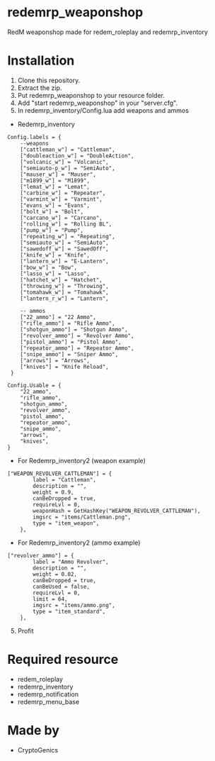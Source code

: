 # redemrp_weaponshop
RedM weaponshop made for redem_roleplay and redemrp_inventory

# Installation
1. Clone this repository.
2. Extract the zip.
3. Put redemrp_weaponshop to your resource folder.
4. Add "start redemrp_weaponshop" in your "server.cfg".
5. In redemrp_inventory/Config.lua add weapons and ammos

- Redemrp_inventory
```
Config.labels = {
    --weapons
    ["cattleman_w"] = "Cattleman",
    ["doubleaction_w"] = "DoubleAction",
    ["volcanic_w"] = "Volcanic",
    ["semiauto-p_w"] = "SemiAuto",
    ["mauser_w"] = "Mauser",
    ["m1899_w"] = "M1899",
    ["lemat_w"] = "Lemat",
    ["carbine_w"] = "Repeater",
    ["varmint_w"] = "Varmint",
    ["evans_w"] = "Evans",
    ["bolt_w"] = "Bolt",
    ["carcano_w"] = "Carcano", 
    ["rolling_w"] = "Rolling BL", 
    ["pump_w"] = "Pump",
    ["repeating_w"] = "Repeating",
    ["semiauto_w"] = "SemiAuto", 
    ["sawedoff_w"] = "SawedOff", 
    ["knife_w"] = "Knife",
    ["lantern_w"] = "E-Lantern",
    ["bow_w"] = "Bow",
    ["lasso_w"] = "Lasso",
    ["hatchet_w"] = "Hatchet",
    ["throwing_w"] = "Throwing",
    ["tomahawk_w"] = "Tomahawk",
    ["lantern_r_w"] = "Lantern",

    -- ammos
    ["22_ammo"] = "22 Ammo",
    ["rifle_ammo"] = "Rifle Ammo",
    ["shotgun_ammo"] = "Shotgun Ammo",
    ["revolver_ammo"] = "Revolver Ammo",
    ["pistol_ammo"] = "Pistol Ammo",
    ["repeator_ammo"] = "Repeator Ammo",
    ["snipe_ammo"] = "Sniper Ammo",
    ["arrows"] = "Arrows",
    ["knives"] = "Knife Reload",
 }
 
Config.Usable = {
    "22_ammo",
    "rifle_ammo",
    "shotgun_ammo",
    "revolver_ammo",
    "pistol_ammo",
    "repeator_ammo",
    "snipe_ammo",
    "arrows",
    "knives",
}
```
- For Redemrp_inventory2 (weapon example)

```
["WEAPON_REVOLVER_CATTLEMAN"] = {
        label = "Cattleman",
        description = "",
        weight = 0.9,
        canBeDropped = true,
        requireLvl = 0,
        weaponHash = GetHashKey("WEAPON_REVOLVER_CATTLEMAN"),
        imgsrc = "items/Cattleman.png",
        type = "item_weapon",
    },
```
 
- For Redemrp_inventory2 (ammo example)
```
["revolver_ammo"] = {
        label = "Ammo Revolver",
        description = "",
        weight = 0.02,
        canBeDropped = true,
        canBeUsed = false,
        requireLvl = 0,
        limit = 64,
        imgsrc = "items/ammo.png",
        type = "item_standard",
    },
```
5. Profit

# Required resource
- redem_roleplay
- redemrp_inventory
- redemrp_notification
- redemrp_menu_base

# Made by
- CryptoGenics
